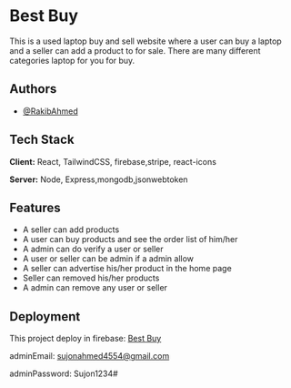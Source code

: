 # Best Buy

This is a used laptop buy and sell website where a user can buy a laptop and a seller can add a product to for sale. There are many different categories laptop for you for buy.

## Authors

- [@RakibAhmed](https://github.com/RakibMojumder)

## Tech Stack

**Client:** React, TailwindCSS, firebase,stripe, react-icons

**Server:** Node, Express,mongodb,jsonwebtoken

## Features

- A seller can add products
- A user can buy products and see the order list of him/her
- A admin can do verify a user or seller
- A user or seller can be admin if a admin allow
- A seller can advertise his/her product in the home page
- Seller can removed his/her products
- A admin can remove any user or seller

## Deployment

This project deploy in firebase: [Best Buy](https://best-buy-be3c4.web.app/)

adminEmail: sujonahmed4554@gmail.com

adminPassword: Sujon1234#
